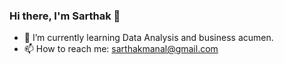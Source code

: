 ### Hi there, I'm Sarthak 👋
- 🌱 I’m currently learning Data Analysis and business acumen.
- 📫 How to reach me: sarthakmanal@gmail.com
<!--
**sarthakmanalwar/sarthakmanalwar** is a ✨ _special_ ✨ repository because its `README.md` (this file) appears on your GitHub profile.

Here are some ideas to get you started:

- 🔭 I’m currently working on ...
- 🌱 I’m currently learning ...
- 👯 I’m looking to collaborate on ...
- 🤔 I’m looking for help with ...
- 💬 Ask me about ...
- 📫 How to reach me: ...
- 😄 Pronouns: ...
- ⚡ Fun fact: ...
-->
